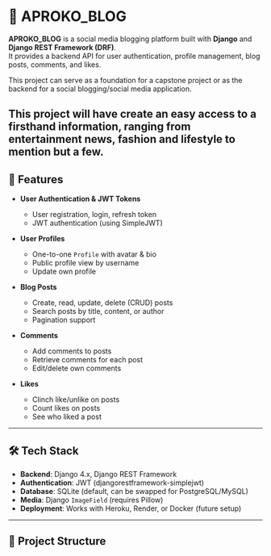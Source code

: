 # 📰 APROKO_BLOG

**APROKO_BLOG** is a social media blogging platform built with **Django** and **Django REST Framework (DRF)**.  
It provides a backend API for user authentication, profile management, blog posts, comments, and likes.  

This project can serve as a foundation for a capstone project or as the backend for a social blogging/social media application.

This project will have create an easy access to a firsthand information, ranging from entertainment news, fashion and lifestyle to mention but a few.
---

## 🚀 Features

- **User Authentication & JWT Tokens**  
  - User registration, login, refresh token  
  - JWT authentication (using SimpleJWT)

- **User Profiles**  
  - One-to-one `Profile` with avatar & bio  
  - Public profile view by username  
  - Update own profile

- **Blog Posts**  
  - Create, read, update, delete (CRUD) posts  
  - Search posts by title, content, or author  
  - Pagination support

- **Comments**  
  - Add comments to posts  
  - Retrieve comments for each post  
  - Edit/delete own comments

- **Likes**  
  - Clinch like/unlike on posts  
  - Count likes on posts  
  - See who liked a post

---

## 🛠️ Tech Stack

- **Backend**: Django 4.x, Django REST Framework  
- **Authentication**: JWT (djangorestframework-simplejwt)  
- **Database**: SQLite (default, can be swapped for PostgreSQL/MySQL)  
- **Media**: Django `ImageField` (requires Pillow)  
- **Deployment**: Works with Heroku, Render, or Docker (future setup)  

---

## 📂 Project Structure

